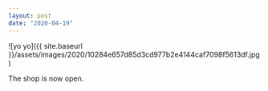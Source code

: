 ```yaml
---
layout: post
date: "2020-04-19"
---
```


![yo yo]({{ site.baseurl }}/assets/images/2020/10284e657d85d3cd977b2e4144caf7098f5613df.jpg)

The shop is now open.
